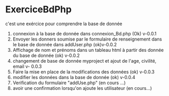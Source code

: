 # ExerciceBdPhp

c'est une exércice pour comprendre la base de donnée

1. connexion à la base de donnée dans connexion_Bd.php (Ok) v-0.0.1
2. Envoyer les donners soumise par le formulaire de renseignement dans le base de donnée dans addUser.php (ok)v-0.0.2
3. Affichage de nom et prénoms dans un tableau html à partir des donnée du base de donnée (ok) v-0.0.2
4. changement de base de donnée myproject et ajout de l'age, civilité, email v- 0.0.3
5. Faire la mise en place de la modifications des données (ok) v-0.0.3
6. modifier les données dans la base de donnée (ok) v-0.0.4
7. Verification du formulaire "addUse.php" (en cours ...)
8. avoir une confirmation lorsqu'on ajoute les utilisateur (en cours...)
